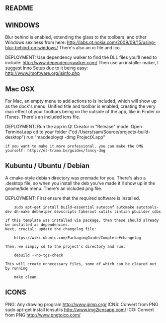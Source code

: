 README
------------------------------

WINDOWS 
----------
Blur behind is enabled, extending the glass to the toolbars, and other Windows sexiness from here: http://labs.qt.nokia.com/2009/09/15/using-blur-behind-on-windows/
There's also an rc file and ico.

DEPLOYMENT:
    Use dependency walker to find the DLL files you'll need to include: http://www.dependencywalker.com/
    Then use an installer maker, I suggest Inno Setup due to it being easy: http://www.jrsoftware.org/isinfo.php

Mac OSX 
----------
For Mac, an empty menu to add actions to is included, which will show up as the dock's menu.
Unified title and toolbar is enabled, creating the very mac effect of your toolbars being on the outside of the app, like in Finder or iTunes.
There's an included icns file.

DEPLOYMENT:
    Run the app in Qt Creator in "Release" mode.
    Open Terminal.app 
    cd to your folder ("cd /Users/sam/Source/projectx-build-desktop")
    run "macdeployqt -dmg ProjectX.app"

    if you want to make it more professional, you can make the DMG yourself: http://el-tramo.be/guides/fancy-dmg

Kubuntu / Ubuntu / Debian
----------
A cmake-style debian directory was premade for you.
There's also a .desktop file, so when you install the deb you've made it'll show up in the gnome/kde menu.
There's an included png file.

DEPLOYMENT:
    First ensure that the required software is installed.
        
        sudo apt-get install build-essential autoconf automake autotools-dev dh-make debhelper devscripts fakeroot xutils lintian pbuilder cdbs

    If this template was installed via package, then these should already be installed as dependencies.
    Next, crucial: update the changelog file: 
        
        https://wiki.ubuntu.com/PackagingGuide/Complete#changelog

    Then, we simply cd to the project's directory and run:

        debuild --no-tgz-check

    This will create unnecessary files, some of which can be cleared out by running

        make clean

ICONS
----------
PNG: Any drawing program
    http://www.gimp.org/
ICNS: Convert from PNG 
    sudo apt-get install icnsutils
    http://www.img2icnsapp.com/
ICO: Convert from PNG
    http://www.pngtoico.com/